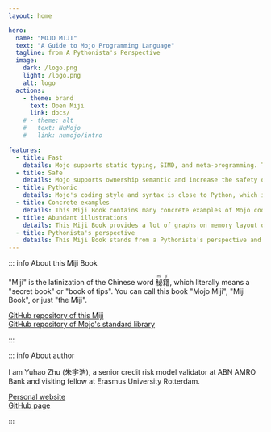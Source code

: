 ```yaml
---
layout: home

hero:
  name: "MOJO MIJI"
  text: "A Guide to Mojo Programming Language"
  tagline: from A Pythonista's Perspective
  image:
    dark: /logo.png
    light: /logo.png
    alt: logo
  actions:
    - theme: brand
      text: Open Miji
      link: docs/
    # - theme: alt
    #   text: NuMojo
    #   link: numojo/intro

features:
  - title: Fast
    details: Mojo supports static typing, SIMD, and meta-programming. The speed of Mojo is much, much faster than that of Python.
  - title: Safe
    details: Mojo supports ownership semantic and increase the safety of memory.
  - title: Pythonic
    details: Mojo's coding style and syntax is close to Python, which is very friendly for Python users.
  - title: Concrete examples
    details: This Miji Book contains many concrete examples of Mojo code, which can help you learn Mojo quickly and avoid pitfalls that I encountered.
  - title: Abundant illustrations
    details: This Miji Book provides a lot of graphs on memory layout of Mojo objects, which can help you to understand how Mojo works.
  - title: Pythonista's perspective
    details: This Miji Book stands from a Pythonista's perspective and always compare Mojo with Python, making it easier for you to convert your Python knowledge into Mojo.
---
```


::: info About this Miji Book

"Miji" is the latinization of the Chinese word <ruby>秘<rt>mì</rt>籍<rt>jí</rt></ruby>, which literally means a "secret book" or "book of tips". You can call this book "Mojo Miji", "Miji Book", or just "the Miji".

[GitHub repository of this Miji](https://github.com/forFudan/MojoMiji)  
[GitHub repository of Mojo's standard library](https://github.com/modularml/mojo)

:::

::: info About author

I am Yuhao Zhu (朱宇浩), a senior credit risk model validator at ABN AMRO Bank and visiting fellow at Erasmus University Rotterdam.

[Personal website](https://zhuyuhao.com)  
[GitHub page](https://github.com/forFudan)

:::
